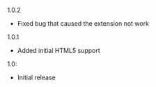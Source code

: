 1.0.2

- Fixed bug that caused the extension not work

1.0.1

- Added initial HTML5 support

1.0:

- Initial release